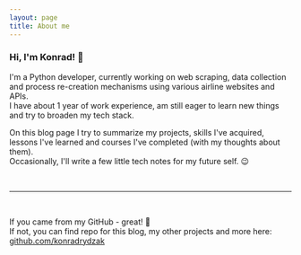 ```yaml
---
layout: page
title: About me
---
```


### Hi, I'm Konrad! 👋

I'm a Python developer, currently working on web scraping, data collection and process re-creation mechanisms using various airline websites and APIs.  
I have about 1 year of work experience, am still eager to learn new things and try to broaden my tech stack.  

On this blog page I try to summarize my projects, skills I've acquired, lessons I've learned and courses I've completed (with my thoughts about them).  
Occasionally, I'll write a few little tech notes for my future self. 😉

<br/>

---

<br/>

If you came from my GitHub - great! 🎉  
If not, you can find repo for this blog, my other projects and more here:  
[github.com/konradrydzak](https://github.com/konradrydzak)  
